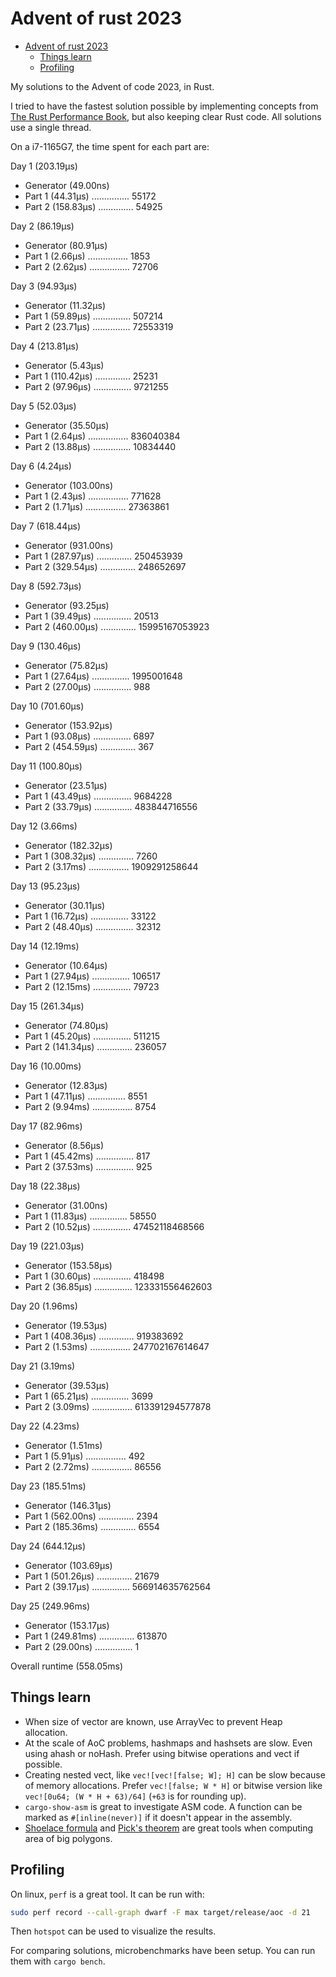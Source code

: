 # Advent of rust 2023

<!--toc:start-->

- [Advent of rust 2023](#advent-of-rust-2023)
  - [Things learn](#things-learn)
  - [Profiling](#profiling)
  <!--toc:end-->

My solutions to the Advent of code 2023, in Rust.

I tried to have the fastest solution possible by implementing concepts from [The Rust Performance Book](https://nnethercote.github.io/perf-book/title-page.html), but also keeping clear Rust code. All solutions use a single thread.

On a i7-1165G7, the time spent for each part are:

Day 1 (203.19µs)

- Generator (49.00ns)
- Part 1 (44.31µs) ............... 55172
- Part 2 (158.83µs) .............. 54925

Day 2 (86.19µs)

- Generator (80.91µs)
- Part 1 (2.66µs) ................ 1853
- Part 2 (2.62µs) ................ 72706

Day 3 (94.93µs)

- Generator (11.32µs)
- Part 1 (59.89µs) ............... 507214
- Part 2 (23.71µs) ............... 72553319

Day 4 (213.81µs)

- Generator (5.43µs)
- Part 1 (110.42µs) .............. 25231
- Part 2 (97.96µs) ............... 9721255

Day 5 (52.03µs)

- Generator (35.50µs)
- Part 1 (2.64µs) ................ 836040384
- Part 2 (13.88µs) ............... 10834440

Day 6 (4.24µs)

- Generator (103.00ns)
- Part 1 (2.43µs) ................ 771628
- Part 2 (1.71µs) ................ 27363861

Day 7 (618.44µs)

- Generator (931.00ns)
- Part 1 (287.97µs) .............. 250453939
- Part 2 (329.54µs) .............. 248652697

Day 8 (592.73µs)

- Generator (93.25µs)
- Part 1 (39.49µs) ............... 20513
- Part 2 (460.00µs) .............. 15995167053923

Day 9 (130.46µs)

- Generator (75.82µs)
- Part 1 (27.64µs) ............... 1995001648
- Part 2 (27.00µs) ............... 988

Day 10 (701.60µs)

- Generator (153.92µs)
- Part 1 (93.08µs) ............... 6897
- Part 2 (454.59µs) .............. 367

Day 11 (100.80µs)

- Generator (23.51µs)
- Part 1 (43.49µs) ............... 9684228
- Part 2 (33.79µs) ............... 483844716556

Day 12 (3.66ms)

- Generator (182.32µs)
- Part 1 (308.32µs) .............. 7260
- Part 2 (3.17ms) ................ 1909291258644

Day 13 (95.23µs)

- Generator (30.11µs)
- Part 1 (16.72µs) ............... 33122
- Part 2 (48.40µs) ............... 32312

Day 14 (12.19ms)

- Generator (10.64µs)
- Part 1 (27.94µs) ............... 106517
- Part 2 (12.15ms) ............... 79723

Day 15 (261.34µs)

- Generator (74.80µs)
- Part 1 (45.20µs) ............... 511215
- Part 2 (141.34µs) .............. 236057

Day 16 (10.00ms)

- Generator (12.83µs)
- Part 1 (47.11µs) ............... 8551
- Part 2 (9.94ms) ................ 8754

Day 17 (82.96ms)

- Generator (8.56µs)
- Part 1 (45.42ms) ............... 817
- Part 2 (37.53ms) ............... 925

Day 18 (22.38µs)

- Generator (31.00ns)
- Part 1 (11.83µs) ............... 58550
- Part 2 (10.52µs) ............... 47452118468566

Day 19 (221.03µs)

- Generator (153.58µs)
- Part 1 (30.60µs) ............... 418498
- Part 2 (36.85µs) ............... 123331556462603

Day 20 (1.96ms)

- Generator (19.53µs)
- Part 1 (408.36µs) .............. 919383692
- Part 2 (1.53ms) ................ 247702167614647

Day 21 (3.19ms)

- Generator (39.53µs)
- Part 1 (65.21µs) ............... 3699
- Part 2 (3.09ms) ................ 613391294577878

Day 22 (4.23ms)

- Generator (1.51ms)
- Part 1 (5.91µs) ................ 492
- Part 2 (2.72ms) ................ 86556

Day 23 (185.51ms)

- Generator (146.31µs)
- Part 1 (562.00ns) .............. 2394
- Part 2 (185.36ms) .............. 6554

Day 24 (644.12µs)

- Generator (103.69µs)
- Part 1 (501.26µs) .............. 21679
- Part 2 (39.17µs) ............... 566914635762564

Day 25 (249.96ms)

- Generator (153.17µs)
- Part 1 (249.81ms) .............. 613870
- Part 2 (29.00ns) ............... 1

Overall runtime (558.05ms)

## Things learn

- When size of vector are known, use ArrayVec to prevent Heap allocation.
- At the scale of AoC problems, hashmaps and hashsets are slow. Even using ahash or noHash. Prefer using bitwise operations and vect if possible.
- Creating nested vect, like `vec![vec![false; W]; H]` can be slow because of memory allocations. Prefer `vec![false; W * H]` or bitwise version like `vec![0u64; (W * H + 63)/64]` (`+63` is for rounding up).
- `cargo-show-asm` is great to investigate ASM code. A function can be marked as `#[inline(never)]` if it doesn't appear in the assembly.
- [Shoelace formula](https://en.wikipedia.org/wiki/Shoelace_formula) and [Pick's theorem](https://en.wikipedia.org/wiki/Pick%27s_theorem) are great tools when computing area of big polygons.

## Profiling

On linux, `perf` is a great tool. It can be run with:

```sh
sudo perf record --call-graph dwarf -F max target/release/aoc -d 21
```

Then `hotspot` can be used to visualize the results.

For comparing solutions, microbenchmarks have been setup. You can run them with `cargo bench`.
